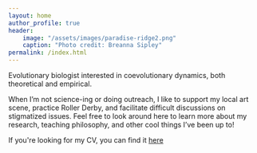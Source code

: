 ```yaml
---
layout: home
author_profile: true
header:
    image: "/assets/images/paradise-ridge2.png"
    caption: "Photo credit: Breanna Sipley"
permalink: /index.html
---
```


Evolutionary biologist interested in coevolutionary dynamics, both theoretical and empirical. 

When I’m not science-ing or doing outreach, I like to support my local art scene, practice Roller Derby, and facilitate difficult discussions on stigmatized issues. Feel free to look around here to learn more about my research, teaching philosophy, and other cool things I’ve been up to!

If you're looking for my CV, you can find it [here](/assets/images/Sipley_CV_draft.pdf)